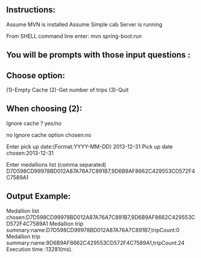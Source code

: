 Instructions:
-------------
Assume MVN is installed
Assume Simple cab Server is running

From SHELL command line enter: mvn spring-boot:run


You will be prompts with those input questions :
----------------------------------------------

Choose option:
--------------
(1)-Empty Cache
(2)-Get number of trips
(3)-Quit

When choosing (2):
------------------
Ignore cache ? yes/no

no
Ignore cache option chosen:no

Enter pick up date:(Format:YYYY-MM-DD)
2013-12-31
Pick up date chosen:2013-12-31

Enter medallions list (comma separated)
D7D598CD99978BD012A87A76A7C891B7,9D6B9AF8662C429553CD572F4C7589A1

Output Example:
--------------
Medallion list chosen:D7D598CD99978BD012A87A76A7C891B7,9D6B9AF8662C429553CD572F4C7589A1
Medallion trip summary:name:D7D598CD99978BD012A87A76A7C891B7,tripCount:0
Medallion trip summary:name:9D6B9AF8662C429553CD572F4C7589A1,tripCount:24
Execution time :13281(ms).